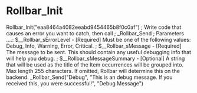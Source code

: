 # Rollbar_Init
Rollbar_Init("eaa8464a4082eeabd9454465b8f0c0af") ; Write code that causes an error you want to catch, then call ; _Rollbar_Send ; Parameters ....:  $__Rollbar_sErrorLevel      - [Required] Must be one of the following values: Debug, Info, Warning, Error, Critical. ;                   $__Rollbar_sMessage         - [Required] The message to be sent. This should contain any useful debugging info that will help you debug. ;                   $__Rollbar_sMessageSummary  - [Optional] A string that will be used as the title of the Item occurrences will be grouped into. Max length 255 characters. If omitted, Rollbar will determine this on the backend. _Rollbar_Send("Debug", "This is an debug message. If you received this, you were successful!", "Debug Message")
